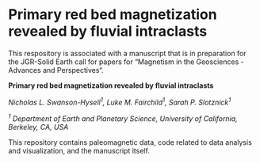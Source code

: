 # Primary red bed magnetization revealed by fluvial intraclasts

This respository is associated with a manuscript that is in preparation for the JGR-Solid Earth call for papers for “Magnetism in the Geosciences - Advances and Perspectives“. 

**Primary red bed magnetization revealed by fluvial intraclasts**

*Nicholas L. Swanson-Hysell<sup>1</sup>, Luke M. Fairchild<sup>1</sup>, Sarah P. Slotznick<sup>1</sup>*

*<sup>1</sup> Department of Earth and Planetary Science, University of California, Berkeley, CA, USA*

This repository contains paleomagnetic data, code related to data analysis and visualization, and the manuscript itself.
